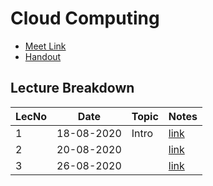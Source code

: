 # Cloud Computing

- [Meet Link](https://meet.google.com/xij-uoiy-xsw)
- [Handout](https://drive.google.com/file/d/1ilPumZfEqB932FXzXI-gAbnzCQPQsRXc/view?usp=sharing)

## Lecture Breakdown

| LecNo | Date       | Topic | Notes                       |
| ----- | ---------- | ----- | --------------------------- |
| 1     | 18-08-2020 | Intro | [link](Lec1Aug18/README.md) |
| 2     | 20-08-2020 |       | [link](Lec2Aug20/README.md) |
| 3     | 26-08-2020 |       | [link](Lec3Aug26/README.md) |